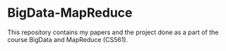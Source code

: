 # BigData-MapReduce

This repository contains my papers and the project done as a part of the course BigData and MapReduce (CS561).
